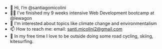 - 👋 Hi, I’m @santiagomicolini
- 👨‍🎓 I've finished my 9 weeks intensive Web Development bootcamp at @lewagon
- 🌱 I'm interested about topics like climate change and environmentalism
- 📫 How to reach me: email: santi.micolini2@gmail.com
- 👀 In my free time I love to be outside doing some road cycling, skiing, kitesurfing. 


<!---
santiagomicolini/santiagomicolini is a ✨ special ✨ repository because its `README.md` (this file) appears on your GitHub profile.
You can click the Preview link to take a look at your changes.
--->
